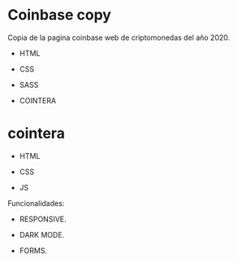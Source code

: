 # Coinbase copy 

Copia de la pagina coinbase web de criptomonedas del año 2020.

- HTML

- CSS

- SASS

- COINTERA

# cointera

- HTML 

- CSS

- JS

Funcionalidades:

* RESPONSIVE. 

* DARK MODE.

* FORMS.
